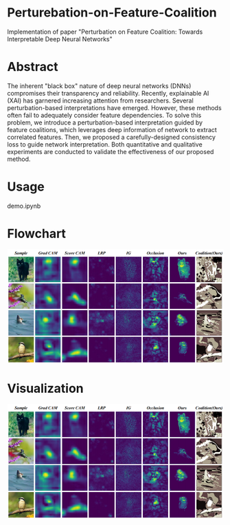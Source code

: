 # Perturebation-on-Feature-Coalition
Implementation of paper "Perturbation on Feature Coalition: Towards Interpretable Deep Neural Networks"

# Abstract
The inherent "black box" nature of deep neural networks (DNNs) compromises their transparency and reliability. Recently, explainable AI (XAI) has garnered increasing attention from researchers. Several perturbation-based interpretations have emerged. However, these methods often fail to adequately consider feature dependencies. To solve this problem, we introduce a perturbation-based interpretation guided by feature coalitions, which leverages deep information of network to extract correlated features. Then, we proposed a carefully-designed consistency loss to guide network interpretation. Both quantitative and qualitative experiments are conducted to validate the effectiveness of our proposed method.

# Usage
demo.ipynb

# Flowchart
![1](./illustration.png)

# Visualization
![2](./illustration.png)
